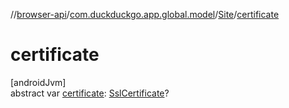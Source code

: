 //[browser-api](../../../index.md)/[com.duckduckgo.app.global.model](../index.md)/[Site](index.md)/[certificate](certificate.md)

# certificate

[androidJvm]\
abstract var [certificate](certificate.md): [SslCertificate](https://developer.android.com/reference/kotlin/android/net/http/SslCertificate.html)?
